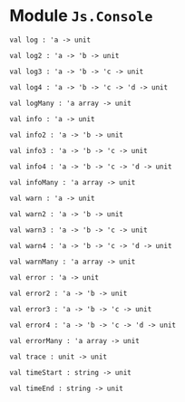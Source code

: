 # Module `Js.Console`
```
val log : 'a -> unit
```
```
val log2 : 'a -> 'b -> unit
```
```
val log3 : 'a -> 'b -> 'c -> unit
```
```
val log4 : 'a -> 'b -> 'c -> 'd -> unit
```
```
val logMany : 'a array -> unit
```
```
val info : 'a -> unit
```
```
val info2 : 'a -> 'b -> unit
```
```
val info3 : 'a -> 'b -> 'c -> unit
```
```
val info4 : 'a -> 'b -> 'c -> 'd -> unit
```
```
val infoMany : 'a array -> unit
```
```
val warn : 'a -> unit
```
```
val warn2 : 'a -> 'b -> unit
```
```
val warn3 : 'a -> 'b -> 'c -> unit
```
```
val warn4 : 'a -> 'b -> 'c -> 'd -> unit
```
```
val warnMany : 'a array -> unit
```
```
val error : 'a -> unit
```
```
val error2 : 'a -> 'b -> unit
```
```
val error3 : 'a -> 'b -> 'c -> unit
```
```
val error4 : 'a -> 'b -> 'c -> 'd -> unit
```
```
val errorMany : 'a array -> unit
```
```
val trace : unit -> unit
```
```
val timeStart : string -> unit
```
```
val timeEnd : string -> unit
```